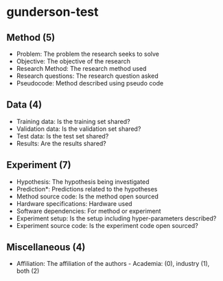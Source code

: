 # gunderson-test

## Method (5)

- Problem: The problem the research seeks to solve
- Objective: The objective of the research
- Research Method: The research method used
- Research questions: The research question asked
- Pseudocode: Method described using pseudo code

## Data (4)

- Training data: Is the training set shared?
- Validation data: Is the validation set shared?
- Test data: Is the test set shared?
- Results: Are the results shared?

## Experiment (7)

- Hypothesis: The hypothesis being investigated
- Prediction*: Predictions related to the hypotheses
- Method source code: Is the method open sourced
- Hardware specifications: Hardware used
- Software dependencies: For method or experiment
- Experiment setup: Is the setup including hyper-parameters described?
- Experiment source code: Is the experiment code open sourced?

## Miscellaneous (4)

- Affiliation: The affiliation of the authors - Academia: (0), industry (1), both (2)